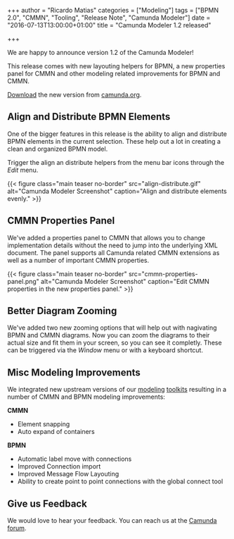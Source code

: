 +++
author = "Ricardo Matias"
categories = ["Modeling"]
tags = ["BPMN 2.0", "CMMN", "Tooling", "Release Note", "Camunda Modeler"]
date = "2016-07-13T13:00:00+01:00"
title = "Camunda Modeler 1.2 released"

+++

We are happy to announce version 1.2 of the Camunda Modeler!

This release comes with new layouting helpers for BPMN, a new properties panel for CMMN and other modeling related improvements for BPMN and CMMN.

[Download](https://camunda.org/bpmn/tool/) the new version from [camunda.org](https://camunda.org/bpmn/tool/).

<!--more-->

<style>
  @media(min-width: 900px) {
    figure.main.teaser.headline {
      margin-left: -80px !important;
      margin-right: -80px !important;
    }
  }
</style>


## Align and Distribute BPMN Elements

One of the bigger features in this release is the ability to align and distribute BPMN elements in the current selection. These help out a lot in creating a clean and organized BPMN model.

Trigger the align an distribute helpers from the menu bar icons through the *Edit* menu.

{{< figure class="main teaser no-border" src="align-distribute.gif" alt="Camunda Modeler Screenshot" caption="Align and distribute elements evenly." >}}


## CMMN Properties Panel

We've added a properties panel to CMMN that allows you to change implementation details without the need to jump into the underlying XML document. The panel supports all Camunda related CMMN extensions as well as a number of important CMMN properties.

{{< figure class="main teaser no-border" src="cmmn-properties-panel.png" alt="Camunda Modeler Screenshot" caption="Edit CMMN properties in the new properties panel." >}}


## Better Diagram Zooming

We've added two new zooming options that will help out with nagivating BPMN and CMMN diagrams. Now you can zoom the diagrams to their actual size and fit them in your screen, so you can see it completly. These can be triggered via the *Window* menu or with a keyboard shortcut.


## Misc Modeling Improvements

We integrated new upstream versions of our [modeling](https://bpmn.io/blog/posts/2016-snapping-auto-expanding-cmmn-js.html) [toolkits](https://bpmn.io/blog/posts/2016-distribution-helpers-label-layouting-bpmn-js.html) resulting in a number of CMMN and BPMN modeling improvements:

__CMMN__

* Element snapping
* Auto expand of containers

__BPMN__

* Automatic label move with connections
* Improved Connection import
* Improved Message Flow Layouting
* Ability to create point to point connections with the global connect tool


## Give us Feedback

We would love to hear your feedback. You can reach us at the [Camunda forum](https://forum.camunda.org/c/modeler).
